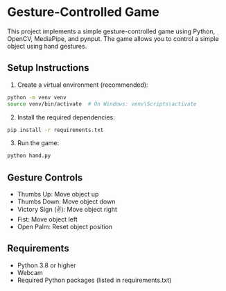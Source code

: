 # Gesture-Controlled Game

This project implements a simple gesture-controlled game using Python, OpenCV, MediaPipe, and pynput. The game allows you to control a simple object using hand gestures.

## Setup Instructions

1. Create a virtual environment (recommended):
```bash
python -m venv venv
source venv/bin/activate  # On Windows: venv\Scripts\activate
```

2. Install the required dependencies:
```bash
pip install -r requirements.txt
```

3. Run the game:
```bash
python hand.py
```

## Gesture Controls

- Thumbs Up: Move object up
- Thumbs Down: Move object down
- Victory Sign (✌️): Move object right
- Fist: Move object left
- Open Palm: Reset object position

## Requirements

- Python 3.8 or higher
- Webcam
- Required Python packages (listed in requirements.txt) 
